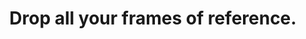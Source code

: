 ---
title: Drop all your frames of reference.
tags: experience mindfulness consciousness waking-up
---